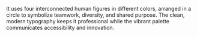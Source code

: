 It uses four interconnected human figures in different colors, arranged in a circle to symbolize teamwork, diversity, and shared purpose. The clean, modern typography keeps it professional while the vibrant palette communicates accessibility and innovation.